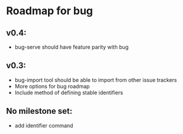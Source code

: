 # Roadmap for bug

## v0.4:
- bug-serve should have feature parity with bug

## v0.3:
- bug-import tool should be able to import from other issue trackers
- More options for bug roadmap
- Include method of defining stable identifiers

## No milestone set:
- add identifier command

